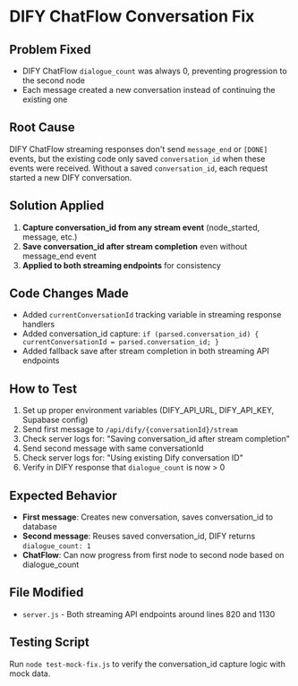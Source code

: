 # DIFY ChatFlow Conversation Fix

## Problem Fixed
- DIFY ChatFlow `dialogue_count` was always 0, preventing progression to the second node
- Each message created a new conversation instead of continuing the existing one

## Root Cause
DIFY ChatFlow streaming responses don't send `message_end` or `[DONE]` events, but the existing code only saved `conversation_id` when these events were received. Without a saved `conversation_id`, each request started a new DIFY conversation.

## Solution Applied
1. **Capture conversation_id from any stream event** (node_started, message, etc.)
2. **Save conversation_id after stream completion** even without message_end event
3. **Applied to both streaming endpoints** for consistency

## Code Changes Made
- Added `currentConversationId` tracking variable in streaming response handlers
- Added conversation_id capture: `if (parsed.conversation_id) { currentConversationId = parsed.conversation_id; }`
- Added fallback save after stream completion in both streaming API endpoints

## How to Test
1. Set up proper environment variables (DIFY_API_URL, DIFY_API_KEY, Supabase config)
2. Send first message to `/api/dify/{conversationId}/stream`
3. Check server logs for: "Saving conversation_id after stream completion"  
4. Send second message with same conversationId
5. Check server logs for: "Using existing Dify conversation ID"
6. Verify in DIFY response that `dialogue_count` is now > 0

## Expected Behavior
- **First message**: Creates new conversation, saves conversation_id to database
- **Second message**: Reuses saved conversation_id, DIFY returns `dialogue_count: 1`
- **ChatFlow**: Can now progress from first node to second node based on dialogue_count

## File Modified
- `server.js` - Both streaming API endpoints around lines 820 and 1130

## Testing Script
Run `node test-mock-fix.js` to verify the conversation_id capture logic with mock data.